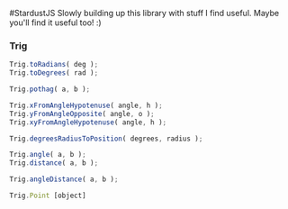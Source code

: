 #StardustJS
Slowly building up this library with stuff I find useful. Maybe you'll find it useful too! :)

### Trig
```javascript
Trig.toRadians( deg );
Trig.toDegrees( rad );

Trig.pothag( a, b );

Trig.xFromAngleHypotenuse( angle, h );
Trig.yFromAngleOpposite( angle, o );
Trig.xyFromAngleHypotenuse( angle, h );

Trig.degreesRadiusToPosition( degrees, radius );

Trig.angle( a, b );
Trig.distance( a, b );

Trig.angleDistance( a, b );

Trig.Point [object]
```
